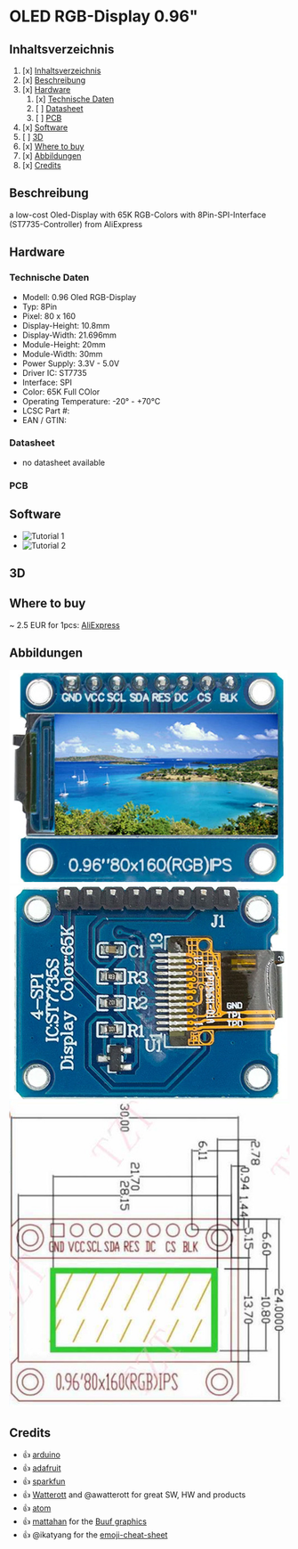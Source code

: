 # OLED RGB-Display 0.96"
## Inhaltsverzeichnis
1. [x] [Inhaltsverzeichnis](#Inhaltsverzeichnis)
1. [x] [Beschreibung](#Beschreibung)
1. [x] [Hardware](#Hardware)
   1. [x] [Technische Daten](#technische-daten)
   1. [ ] [Datasheet](#datasheet)
   1. [ ] [PCB](#PCB)
1. [x] [Software](#Software)
1. [ ] [3D](#3D)
1. [x] [Where to buy](#Where-to-buy)
1. [x] [Abbildungen](#Abbildungen)
1. [x] [Credits](#Credits)

## Beschreibung
a low-cost Oled-Display with 65K RGB-Colors with 8Pin-SPI-Interface (ST7735-Controller) from AliExpress

## Hardware
### Technische Daten
* Modell: 0.96 Oled RGB-Display
* Typ: 8Pin 
* Pixel: 80 x 160
* Display-Height: 10.8mm
* Display-Width: 21.696mm
* Module-Height: 20mm
* Module-Width: 30mm
* Power Supply: 3.3V - 5.0V
* Driver IC: ST7735
* Interface: SPI
* Color: 65K Full COlor
* Operating Temperature: -20° - +70°C
* LCSC Part #: 
* EAN / GTIN: 

### Datasheet
* no datasheet available
### PCB
## Software
* ![Tutorial 1](https://www.electronics-lab.com/project/using-st7735-1-8-color-tft-display-arduino/)
* ![Tutorial 2](http://www.zonnepanelen.wouterlood.com/arduino-bare-basics/4-arduino-and-160x128-tft-display-with-a-st7735s-controller/)
## 3D

## Where to buy
~ 2.5 EUR for 1pcs: [AliExpress](https://www.aliexpress.com/item/32918394604.html)

## Abbildungen
![Front](images/0.96_Oled-RGB-Display_front2.jpg)
![Back](images/0.96_Oled-RGB-Display_back.jpg)
![Maße](images/maße.jpg)

## Credits
* :+1: [arduino](https://github.com/arduino)
* :+1: [adafruit](https://github.com/adafruit)
* :+1: [sparkfun](https://github.com/sparkfun)
* :+1: [Watterott](https://github.com/watterott) and @awatterott for great SW, HW and products
* :+1: [atom](https://github.com/atom)
* :+1: [mattahan](https://www.deviantart.com/mattahan) for the [Buuf graphics](https://www.deviantart.com/mattahan/art/Buuf-37966044)
* :+1: @ikatyang for the [emoji-cheat-sheet](https://github.com/ikatyang/emoji-cheat-sheet/blob/master/README.md)
